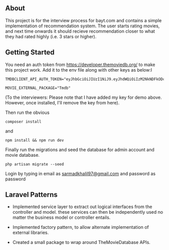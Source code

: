 ## About 

This project is for the interview process for bayt.com and contains a simple implementation of recommendation system.
The user starts rating movies, and next time onwards it should recieve recommendation closer to what they had rated highly (i.e. 3 stars or higher).

## Getting Started

You need an auth token from https://developer.themoviedb.org/ to make this project work. Add it to the env file along with other keys as below:l

```
TMDBCLIENT_API_AUTH_TOKEN="eyJhbGciOiJIUzI1NiJ9.eyJhdWQiOiIzM2NkNDFkODczZmIzM2VhMzRlYjc0MzNjZjVlYjFiNyIsInN1YiI6IjY1Njc0ZGUzYzJiOWRmMDEwMDRjYmMyYSIsInNjb3BlcyI6WyJhcGlfcmVhZCJdLCJ2ZXJzaW9uIjoxfQ.phjKqdBr9gq7oZ9P0TvNrfqNASW4j3qhnOc1xMp7v7w"

MOVIE_EXTERNAL_PACKAGE="Tmdb"
```

(To the interviewers: Please note that I have added my key for demo above. However, once installed, I'll remove the key from here).

Then run the obvious 
```
composer install
```
and 
```
npm install && npm run dev
```

Finally run the migrations and seed the database for admin account and movie database.
```
php artisan migrate --seed
```

Login by typing in email as sarmadkhalil97@gmail.com and password as password

## Laravel Patterns

- Implemented service layer to extract out logical interfaces from the controller and model. these services can then be independently used no matter the business model or controller entails.

- Implemented factory pattern, to allow alternate implementation of external libraries.

- Created a small package to wrap around TheMovieDatabase APIs.
